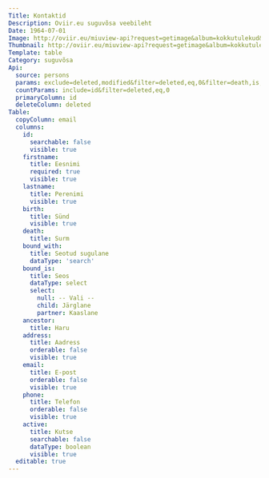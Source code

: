 ```yaml
---
Title: Kontaktid
Description: Oviir.eu suguvõsa veebileht
Date: 1964-07-01
Image: http://oviir.eu/miuview-api?request=getimage&album=kokkutulekud&item=1964-1.-kokkutulek-tallinnas-linnu-teel-nurkade-juures-vol2.jpg&size=800&mode=longest
Thumbnail: http://oviir.eu/miuview-api?request=getimage&album=kokkutulekud&item=1964-1.-kokkutulek-tallinnas-linnu-teel-nurkade-juures-vol2.jpg&size=600&mode=square
Template: table
Category: suguvõsa
Api:
  source: persons
  params: exclude=deleted,modified&filter=deleted,eq,0&filter=death,is,null&order=firstname
  countParams: include=id&filter=deleted,eq,0
  primaryColumn: id
  deleteColumn: deleted
Table:
  copyColumn: email
  columns:
    id:
      searchable: false
      visible: true
    firstname:
      title: Eesnimi
      required: true
      visible: true
    lastname:
      title: Perenimi
      visible: true
    birth:
      title: Sünd
      visible: true
    death:
      title: Surm
    bound_with:
      title: Seotud sugulane
      dataType: 'search'
    bound_is:
      title: Seos
      dataType: select
      select:
        null: -- Vali --
        child: Järglane
        partner: Kaaslane
    ancestor:
      title: Haru
    address:
      title: Aadress
      orderable: false
      visible: true
    email:
      title: E-post
      orderable: false
      visible: true
    phone:
      title: Telefon
      orderable: false
      visible: true
    active:
      title: Kutse
      searchable: false
      dataType: boolean
      visible: true
  editable: true
---
```

